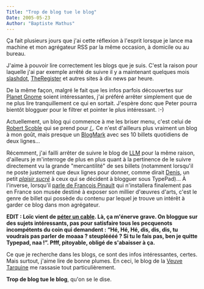 ```yaml
---
Title: "Trop de blog tue le blog"
Date: 2005-05-23
Author: "Baptiste Mathus"
---
```




Ça fait plusieurs jours que j'ai cette réflexion à l'esprit lorsque je
lance ma machine et mon agrégateur RSS par la même occasion, à domicile
ou au bureau.

J'aime à pouvoir lire correctement les blogs que je suis. C'est la
raison pour laquelle j'ai par exemple arrêté de suivre il y a maintenant
quelques mois [slashdot](http://slashdot.org),
[TheRegister](http://www.theregister.co.uk/) et autres sites à dix news
par heure.

De la même façon, malgré le fait que les infos parfois découvertes sur
[Planet Gnome](http://planet.gnome.org) soient intéressantes, j'ai
préféré arrêter simplement que de ne plus lire tranquillement ce qui en
sortait. J'espère donc que Peter pourra bientôt blogguer pour le filtrer
et pointer le plus intéressant. :-)

Actuellement, un blog qui commence à me les briser menu, c'est celui de
[Robert Scoble](http://radio.weblogs.com/0001011) qui se prend pour
[/.](http://slashdot.org). Ce n'est d'ailleurs plus vraiment un blog à
mon goût, mais presque un
[BlogMark](http://en.wikipedia.org/wiki/Social_bookmarking) avec ses 10
billets quotidiens de deux lignes...

Récemment, j'ai failli arrêter de suivre le blog de
[LLM](http://loiclemeur.com/france/) pour la même raison, d'ailleurs je
m'interroge de plus en plus quant à la pertinence de le suivre
directement vu la grande "mercantilité" de ses billets (notamment
lorsqu'il ne poste justement que deux lignes pour donner, comme dirait
[Denis](http://cybercodeur.net), un petit *[plaisir
sucré](http://cybercodeur.net/weblog/commentaires/detailsCarnet.php?idmessage=1031)*
à ceux qui se décident à blogguer sous TypePad)... À l'inverse,
lorsqu'il [parle de François
Pinault](http://loiclemeur.com/france/2005/05/fran231ois_pina.html) qui
n'installera finalement pas en France son musée destiné à exposer son
millier d'œuvres d'arts, c'est le genre de billet qui possède du contenu
par lequel je trouve un intérêt à garder ce blog dans mon agrégateur.

**EDIT : Loïc vient de [péter un
cable](http://www.loiclemeur.com/france/2005/05/fini_.html). Là, ça
m'énerve grave. On bloggue sur des sujets intéressants, pas pour
satisfaire tous les pecquenots incompétents du coin qui demandent : “Hé,
Hé, Hé, dis, dis, dis, tu voudrais pas parler de moaaa ? steupléééé ? Si
tu le fais pas, ben je quitte Typepad, naa !”. Pfff, pitoyable, obligé
de s'abaisser à ça.**

Ce que je recherche dans les blogs, ce sont des infos intéressantes,
certes. Mais surtout, j'aime lire de bonne plumes. En ceci, le blog de
la [Veuve Tarquine](http://bricablog.net/) me rassasie tout
particulièrement.

**Trop de blog tue le blog**, qu'on se le dise.

